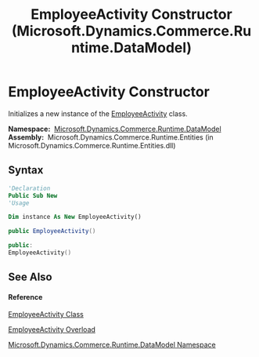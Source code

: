 ﻿---
title: EmployeeActivity Constructor  (Microsoft.Dynamics.Commerce.Runtime.DataModel)
TOCTitle: EmployeeActivity Constructor
ms:assetid: M:Microsoft.Dynamics.Commerce.Runtime.DataModel.EmployeeActivity.#ctor
ms:mtpsurl: https://technet.microsoft.com/en-us/library/microsoft.dynamics.commerce.runtime.datamodel.employeeactivity.employeeactivity(v=AX.60)
ms:contentKeyID: 62210407
ms.date: 05/18/2015
mtps_version: v=AX.60
dev_langs:
- vb
- csharp
- c++
---

# EmployeeActivity Constructor

Initializes a new instance of the [EmployeeActivity](employeeactivity-class-microsoft-dynamics-commerce-runtime-datamodel.md) class.

**Namespace:**  [Microsoft.Dynamics.Commerce.Runtime.DataModel](microsoft-dynamics-commerce-runtime-datamodel-namespace.md)  
**Assembly:**  Microsoft.Dynamics.Commerce.Runtime.Entities (in Microsoft.Dynamics.Commerce.Runtime.Entities.dll)

## Syntax

``` vb
'Declaration
Public Sub New
'Usage

Dim instance As New EmployeeActivity()
```

``` csharp
public EmployeeActivity()
```

``` c++
public:
EmployeeActivity()
```

## See Also

#### Reference

[EmployeeActivity Class](employeeactivity-class-microsoft-dynamics-commerce-runtime-datamodel.md)

[EmployeeActivity Overload](employeeactivity-constructor-microsoft-dynamics-commerce-runtime-datamodel.md)

[Microsoft.Dynamics.Commerce.Runtime.DataModel Namespace](microsoft-dynamics-commerce-runtime-datamodel-namespace.md)


